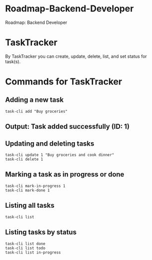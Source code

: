 # Roadmap-Backend-Developer
Roadmap: Backend Developer

# TaskTracker
By TaskTracker you can create, update, delete, list, and set status for task(s).
# Commands for TaskTracker
## Adding a new task
```
task-cli add "Buy groceries"
```
## Output: Task added successfully (ID: 1)

## Updating and deleting tasks
```
task-cli update 1 "Buy groceries and cook dinner"
task-cli delete 1
```

## Marking a task as in progress or done
```
task-cli mark-in-progress 1
task-cli mark-done 1
```

## Listing all tasks
```
task-cli list
```

## Listing tasks by status
```
task-cli list done
task-cli list todo
task-cli list in-progress
```